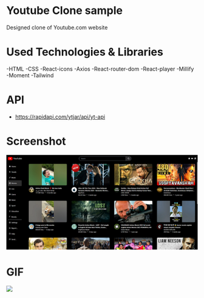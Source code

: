 # Youtube Clone sample
Designed clone of Youtube.com website

# Used Technologies & Libraries
-HTML
-CSS
-React-icons
-Axios
-React-router-dom
-React-player 
-Millify 
-Moment 
-Tailwind

# API

- https://rapidapi.com/ytjar/api/yt-api


# Screenshot

![](public/yotube%20ss.png)

# GIF

![](public/youtube2.gif)

 


